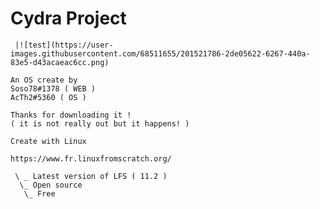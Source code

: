 
# Cydra Project

     |![test](https://user-images.githubusercontent.com/68511655/201521786-2de05622-6267-440a-83e5-d43acaeac6cc.png)

    An OS create by 
    Soso78#1378 ( WEB )
    AcTh2#5360 ( OS )
    
    Thanks for downloading it !
    ( it is not really out but it happens! )
    
    Create with Linux
    
    https://www.fr.linuxfromscratch.org/

     \ _ Latest version of LFS ( 11.2 )
      \_ Open source
       \_ Free
